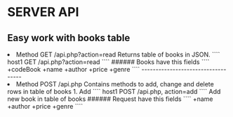 SERVER API
============
Easy work with books table
-----------------------------------
<li>Method GET /api.php?action=read
  Returns table of books in JSON.
````
  host1 GET /api.php?action=read
````
  ###### Books have this fields
  ````
  +codeBook
  +name
  +author
  +price
  +genre
  ````
-----------------------------------
<li>Method POST /api.php
  Contains methods to add, change and delete rows in table of books
  1. Add
  ````
  host1 POST /api.php, action=add
  ````
  Add new book in table of books
  ###### Request have this fields
  ````
   +name
  +author
  +price
  +genre
  ````
  
